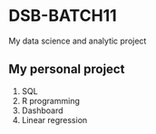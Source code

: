 # DSB-BATCH11
My data science and analytic project

## My personal project
1. SQL
2. R programming
3. Dashboard
4. Linear regression
